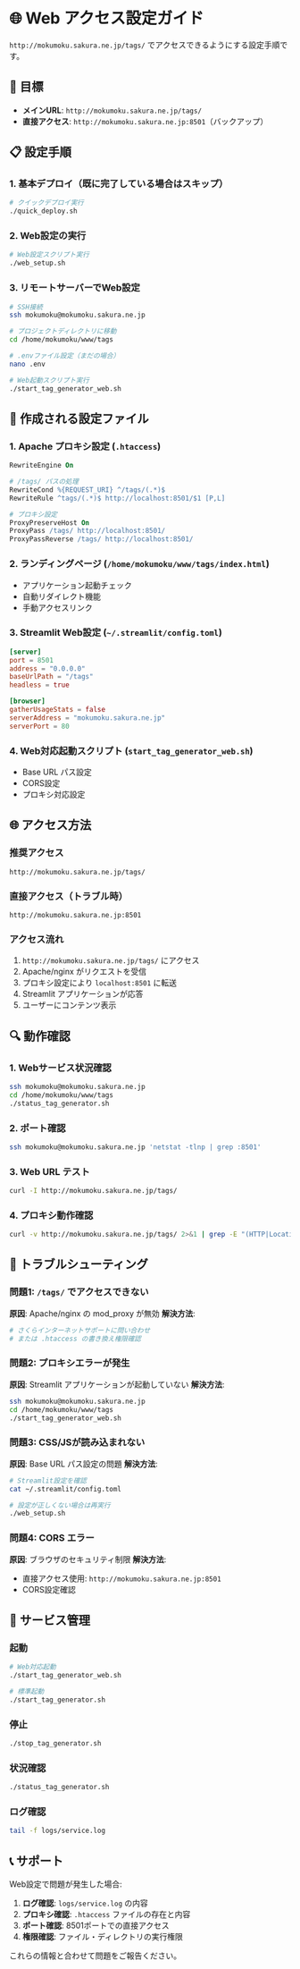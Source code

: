 # 🌐 Web アクセス設定ガイド

`http://mokumoku.sakura.ne.jp/tags/` でアクセスできるようにする設定手順です。

## 🎯 目標
- **メインURL**: `http://mokumoku.sakura.ne.jp/tags/`
- **直接アクセス**: `http://mokumoku.sakura.ne.jp:8501`（バックアップ）

## 📋 設定手順

### 1. 基本デプロイ（既に完了している場合はスキップ）
```bash
# クイックデプロイ実行
./quick_deploy.sh
```

### 2. Web設定の実行
```bash
# Web設定スクリプト実行
./web_setup.sh
```

### 3. リモートサーバーでWeb設定
```bash
# SSH接続
ssh mokumoku@mokumoku.sakura.ne.jp

# プロジェクトディレクトリに移動
cd /home/mokumoku/www/tags

# .envファイル設定（まだの場合）
nano .env

# Web起動スクリプト実行
./start_tag_generator_web.sh
```

## 🔧 作成される設定ファイル

### 1. Apache プロキシ設定 (`.htaccess`)
```apache
RewriteEngine On

# /tags/ パスの処理
RewriteCond %{REQUEST_URI} ^/tags/(.*)$
RewriteRule ^tags/(.*)$ http://localhost:8501/$1 [P,L]

# プロキシ設定
ProxyPreserveHost On
ProxyPass /tags/ http://localhost:8501/
ProxyPassReverse /tags/ http://localhost:8501/
```

### 2. ランディングページ (`/home/mokumoku/www/tags/index.html`)
- アプリケーション起動チェック
- 自動リダイレクト機能
- 手動アクセスリンク

### 3. Streamlit Web設定 (`~/.streamlit/config.toml`)
```toml
[server]
port = 8501
address = "0.0.0.0"
baseUrlPath = "/tags"
headless = true

[browser]
gatherUsageStats = false
serverAddress = "mokumoku.sakura.ne.jp"
serverPort = 80
```

### 4. Web対応起動スクリプト (`start_tag_generator_web.sh`)
- Base URL パス設定
- CORS設定
- プロキシ対応設定

## 🌐 アクセス方法

### 推奨アクセス
```
http://mokumoku.sakura.ne.jp/tags/
```

### 直接アクセス（トラブル時）
```
http://mokumoku.sakura.ne.jp:8501
```

### アクセス流れ
1. `http://mokumoku.sakura.ne.jp/tags/` にアクセス
2. Apache/nginx がリクエストを受信
3. プロキシ設定により `localhost:8501` に転送
4. Streamlit アプリケーションが応答
5. ユーザーにコンテンツ表示

## 🔍 動作確認

### 1. Webサービス状況確認
```bash
ssh mokumoku@mokumoku.sakura.ne.jp
cd /home/mokumoku/www/tags
./status_tag_generator.sh
```

### 2. ポート確認
```bash
ssh mokumoku@mokumoku.sakura.ne.jp 'netstat -tlnp | grep :8501'
```

### 3. Web URL テスト
```bash
curl -I http://mokumoku.sakura.ne.jp/tags/
```

### 4. プロキシ動作確認
```bash
curl -v http://mokumoku.sakura.ne.jp/tags/ 2>&1 | grep -E "(HTTP|Location|Server)"
```

## 🚨 トラブルシューティング

### 問題1: `/tags/` でアクセスできない

**原因**: Apache/nginx の mod_proxy が無効
**解決方法**:
```bash
# さくらインターネットサポートに問い合わせ
# または .htaccess の書き換え権限確認
```

### 問題2: プロキシエラーが発生

**原因**: Streamlit アプリケーションが起動していない
**解決方法**:
```bash
ssh mokumoku@mokumoku.sakura.ne.jp
cd /home/mokumoku/www/tags
./start_tag_generator_web.sh
```

### 問題3: CSS/JSが読み込まれない

**原因**: Base URL パス設定の問題
**解決方法**:
```bash
# Streamlit設定を確認
cat ~/.streamlit/config.toml

# 設定が正しくない場合は再実行
./web_setup.sh
```

### 問題4: CORS エラー

**原因**: ブラウザのセキュリティ制限
**解決方法**:
- 直接アクセス使用: `http://mokumoku.sakura.ne.jp:8501`
- CORS設定確認

## 🔄 サービス管理

### 起動
```bash
# Web対応起動
./start_tag_generator_web.sh

# 標準起動
./start_tag_generator.sh
```

### 停止
```bash
./stop_tag_generator.sh
```

### 状況確認
```bash
./status_tag_generator.sh
```

### ログ確認
```bash
tail -f logs/service.log
```

## 📞 サポート

Web設定で問題が発生した場合:

1. **ログ確認**: `logs/service.log` の内容
2. **プロキシ確認**: `.htaccess` ファイルの存在と内容
3. **ポート確認**: 8501ポートでの直接アクセス
4. **権限確認**: ファイル・ディレクトリの実行権限

これらの情報と合わせて問題をご報告ください。